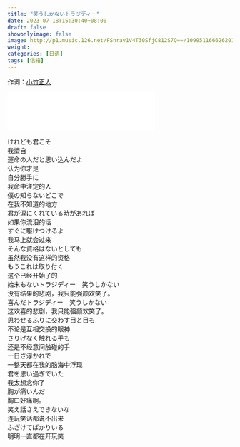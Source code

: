 ```yaml
---
title: "笑うしかないトラジディー"
date: 2023-07-18T15:30:40+08:00
draft: false
showonlyimage: false
image: http://p1.music.126.net/FSnrav1V4T30SfjC812S7Q==/109951166626201682.jpg
weight: 
categories: [日语]
tags: [信箱]
---
```


作词：[小竹正人](https://music.163.com/#/song?id=1897366431)

<!--more-->

<iframe frameborder="no" border="0" marginwidth="0" marginheight="0" width=330 height=86 src="//music.163.com/outchain/player?type=2&id=1897366431&auto=1&height=66"></iframe>

けれども君こそ  
我擅自  
運命の人だと思い込んだよ  
认为你才是  
自分勝手に  
我命中注定的人  
僕の知らないどこで  
在我不知道的地方  
君が涙にくれている時があれば  
如果你流泪的话  
すぐに駆けつけるよ  
我马上就会过来  
そんな資格はないとしても  
虽然我没有这样的资格  
もうこれは取り付く  
这个已经开始了的  
始末もないトラジディー　笑うしかない  
没有结果的悲剧，我只能强颜欢笑了。  
喜んだトラジディー　笑うしかない  
这欢喜的悲剧，我只能强颜欢笑了。  
思わせるふりに交わす目と目も  
不论是互相交换的眼神  
さりげなく触れる手も  
还是不经意间触碰的手  
一日さ浮かれで  
一整天都在我的脑海中浮现  
君を思い過ぎでいた  
我太想念你了  
胸が痛いんだ  
胸口好痛啊。  
笑え話さえできないな  
连玩笑话都说不出来  
ふざけてばかりいる  
明明一直都在开玩笑  
